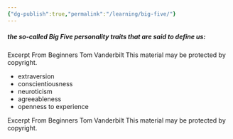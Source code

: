 ```yaml
---
{"dg-publish":true,"permalink":"/learning/big-five/"}
---
```


##### the so-called Big Five personality traits that are said to define us:

Excerpt From
Beginners
Tom Vanderbilt
This material may be protected by copyright.
- extraversion
- conscientiousness
- neuroticism 
- agreeableness
- openness to experience 

Excerpt From
Beginners
Tom Vanderbilt
This material may be protected by copyright.